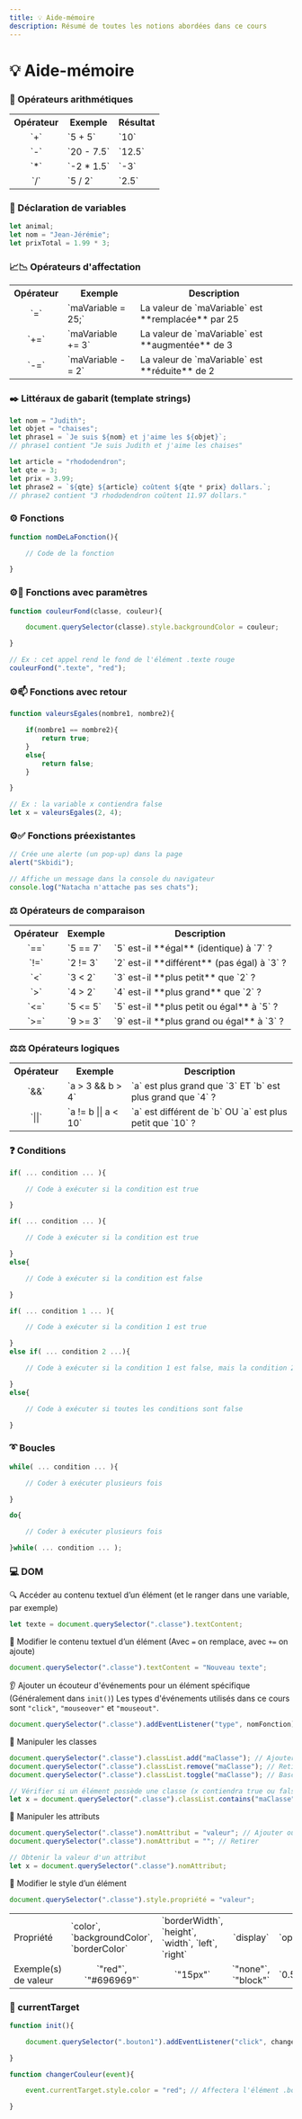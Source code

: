 ```yaml
---
title: 💡 Aide-mémoire
description: Résumé de toutes les notions abordées dans ce cours
---
```


# 💡 Aide-mémoire

### 🧮 Opérateurs arithmétiques

<table>
    <tr>
        <th>Opérateur</th>
        <th>Exemple</th>
        <th>Résultat</th>
    </tr>
    <tr>
        <td><center>`+`</center></td>
        <td>`5 + 5`</td>
        <td>`10`</td>
    </tr>
    <tr>
        <td><center>`-`</center></td>
        <td>`20 - 7.5`</td>
        <td>`12.5`</td>
    </tr>
    <tr>
        <td><center>`*`</center></td>
        <td>`-2 * 1.5`</td>
        <td>`-3`</td>
    </tr>
    <tr>
        <td><center>`/`</center></td>
        <td>`5 / 2`</td>
        <td>`2.5`</td>
    </tr>
</table>

### 📝 Déclaration de variables

```js
let animal;
let nom = "Jean-Jérémie";
let prixTotal = 1.99 * 3;
```

### 📈📉 Opérateurs d'affectation

<table>
    <tr>
        <th>Opérateur</th>
        <th>Exemple</th>
        <th>Description</th>
    </tr>
    <tr>
        <td><center>`=`</center></td>
        <td>`maVariable = 25;`</td>
        <td>La valeur de `maVariable` est **remplacée** par 25</td>
    </tr>
    <tr>
        <td><center>`+=`</center></td>
        <td>`maVariable += 3`</td>
        <td>La valeur de `maVariable` est **augmentée** de 3</td>
    </tr>
    <tr>
        <td><center>`-=`</center></td>
        <td>`maVariable -= 2`</td>
        <td>La valeur de `maVariable` est **réduite** de 2</td>
    </tr>
</table>

### ✒️ Littéraux de gabarit (template strings)

```js
let nom = "Judith";
let objet = "chaises";
let phrase1 = `Je suis ${nom} et j'aime les ${objet}`;
// phrase1 contient "Je suis Judith et j'aime les chaises"

let article = "rhododendron";
let qte = 3;
let prix = 3.99;
let phrase2 = `${qte} ${article} coûtent ${qte * prix} dollars.`;
// phrase2 contient "3 rhododendron coûtent 11.97 dollars."
```

### ⚙️ Fonctions

```js showLineNumbers
function nomDeLaFonction(){

    // Code de la fonction

}
```

### ⚙️🎨 Fonctions avec paramètres

```js showLineNumbers
function couleurFond(classe, couleur){

    document.querySelector(classe).style.backgroundColor = couleur;

}

// Ex : cet appel rend le fond de l'élément .texte rouge
couleurFond(".texte", "red");
```

### ⚙️📫 Fonctions avec retour

```js showLineNumbers
function valeursEgales(nombre1, nombre2){

    if(nombre1 == nombre2){
        return true;
    }
    else{
        return false;
    }

}

// Ex : la variable x contiendra false
let x = valeursEgales(2, 4);
```

### ⚙️✅ Fonctions préexistantes

```js
// Crée une alerte (un pop-up) dans la page
alert("Skbidi");

// Affiche un message dans la console du navigateur
console.log("Natacha n'attache pas ses chats");
```

### ⚖️ Opérateurs de comparaison

<table>
    <tr>
        <th>Opérateur</th>
        <th>Exemple</th>
        <th>Description</th>
    </tr>
    <tr>
        <td><center>`==`</center></td>
        <td>`5 == 7`</td>
        <td>`5` est-il **égal** (identique) à `7` ?</td>
    </tr>
    <tr>
        <td><center>`!=`</center></td>
        <td>`2 != 3`</td>
        <td>`2` est-il **différent** (pas égal) à `3` ?</td>
    </tr>
    <tr>
        <td><center>`<`</center></td>
        <td>`3 < 2`</td>
        <td>`3` est-il **plus petit** que `2` ?</td>
    </tr>
    <tr>
        <td><center>`>`</center></td>
        <td>`4 > 2`</td>
        <td>`4` est-il **plus grand** que `2` ?</td>
    </tr>
    <tr>
        <td><center>`<=`</center></td>
        <td>`5 <= 5`</td>
        <td>`5` est-il **plus petit ou égal** à `5` ?</td>
    </tr>
    <tr>
        <td><center>`>=`</center></td>
        <td>`9 >= 3`</td>
        <td>`9` est-il **plus grand ou égal** à `3` ?</td>
    </tr>
</table>

### ⚖️⚖️ Opérateurs logiques

<table>
    <tr>
        <th>Opérateur</th>
        <th>Exemple</th>
        <th>Description</th>
    </tr>
    <tr>
        <td><center>`&&`</center></td>
        <td>`a > 3 && b > 4`</td>
        <td>`a` est plus grand que `3` ET `b` est plus grand que `4` ?</td>
    </tr>
    <tr>
        <td><center>`||`</center></td>
        <td>`a != b || a < 10`</td>
        <td>`a` est différent de `b` OU `a` est plus petit que `10` ?</td>
    </tr>
</table>

### ❓ Conditions

```js showLineNumbers
if( ... condition ... ){

    // Code à exécuter si la condition est true

}
```

```js showLineNumbers
if( ... condition ... ){

    // Code à exécuter si la condition est true

}
else{

    // Code à exécuter si la condition est false

}
```

```js showLineNumbers
if( ... condition 1 ... ){

    // Code à exécuter si la condition 1 est true

}
else if( ... condition 2 ...){

    // Code à exécuter si la condition 1 est false, mais la condition 2 est true

}
else{

    // Code à exécuter si toutes les conditions sont false

}
```

### ➰ Boucles

```js showLineNumbers
while( ... condition ... ){

    // Coder à exécuter plusieurs fois

}
```

```js showLineNumbers
do{

    // Coder à exécuter plusieurs fois

}while( ... condition ... );
```

### 💻 DOM

🔍 Accéder au contenu textuel d’un élément (et le ranger dans une variable, par exemple)
```js
let texte = document.querySelector(".classe").textContent;
```

📝 Modifier le contenu textuel d’un élément (Avec `=` on remplace, avec `+=` on ajoute)
```js
document.querySelector(".classe").textContent = "Nouveau texte";
```

👂 Ajouter un écouteur d'événements pour un élément spécifique (Généralement dans `init()`) Les types d'événements utilisés dans ce cours sont `"click"`, `"mouseover"` et `"mouseout"`.
```js
document.querySelector(".classe").addEventListener("type", nomFonction);
```

💄 Manipuler les classes
```js
document.querySelector(".classe").classList.add("maClasse"); // Ajouter
document.querySelector(".classe").classList.remove("maClasse"); // Retirer
document.querySelector(".classe").classList.toggle("maClasse"); // Basculer

// Vérifier si un élément possède une classe (x contiendra true ou false)
let x = document.querySelector(".classe").classList.contains("maClasse");
```

🧪 Manipuler les attributs
```js
document.querySelector(".classe").nomAttribut = "valeur"; // Ajouter ou modifier
document.querySelector(".classe").nomAttribut = ""; // Retirer

// Obtenir la valeur d'un attribut
let x = document.querySelector(".classe").nomAttribut;
```

🎨 Modifier le style d’un élément
```js
document.querySelector(".classe").style.propriété = "valeur";
```

<table>
<tr>
    <td>Propriété</td>
    <td>`color`, `backgroundColor`,<br/> `borderColor`</td>
    <td>`borderWidth`, `height`,<br/>`width`, `left`, `right`</td>
    <td><center>`display`</center></td>
    <td>`opacity`</td>
</tr>
<tr>
    <td>Exemple(s) de valeur</td>
    <td><center>`"red"`, `"#696969"`</center></td>
    <td><center>`"15px"`</center></td>
    <td><center>`"none"`, `"block"`</center></td>
    <td>`0.5`, `1`</td>

</tr>
</table>

### 🦑 currentTarget

```js showLineNumbers
function init(){

    document.querySelector(".bouton1").addEventListener("click", changerCouleur);

}

function changerCouleur(event){

    event.currentTarget.style.color = "red"; // Affectera l'élément .bouton1

}
```

